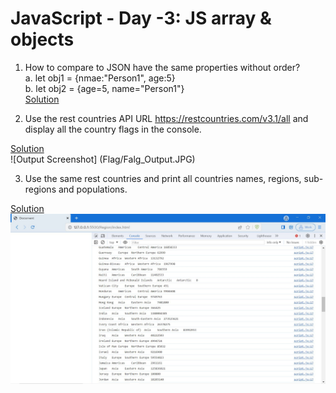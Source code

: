 # JavaScript - Day -3: JS array & objects

1. How to compare to JSON have the same properties without order?
    <br>a. let obj1 = {nmae:"Person1", age:5}
    <br>b. let obj2 = {age=5, name="Person1"}
    <br>[Solution](https://github.com/manoharsena/DAY-3/blob/main/ObjectComparison.js)

2. Use the rest countries API URL https://restcountries.com/v3.1/all and display all the country flags in the console.

[Solution](https://github.com/manoharsena/DAY-3/tree/main/Region)
<br>
![Output Screenshot] (Flag/Falg_Output.JPG)

3. Use the same rest countries and print all countries names, regions, sub-regions and populations.

[Solution](https://github.com/manoharsena/DAY-3/tree/main/Flag)
<br>
![(Region_Output.JPG)](Region/Region_Output.JPG)